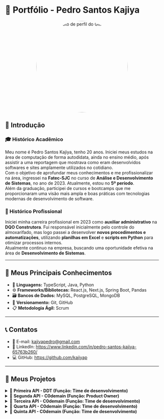# 📁 Portfólio - Pedro Santos Kajiya

<p align="center">
  <img src="https://github.com/kajiyap.png" width="300" height="300" style="border-radius: 50%;" alt="Foto de perfil do GitHub">
</p>


## 👋 Introdução

### 🎓 Histórico Acadêmico  
Meu nome é Pedro Santos Kajiya, tenho 20 anos. Iniciei meus estudos na área de computação de forma autodidata, ainda no ensino médio, após assistir a uma reportagem que mostrava como eram desenvolvidos softwares e sites amplamente utilizados no cotidiano.  
Com o objetivo de aprofundar meus conhecimentos e me profissionalizar na área, ingressei na **Fatec-SJC** no curso de **Análise e Desenvolvimento de Sistemas**, no ano de 2023. Atualmente, estou no **5º período**.  
Além da graduação, participei de cursos e bootcamps que me proporcionaram uma visão mais ampla e boas práticas com tecnologias modernas de desenvolvimento de software.

### 💼 Histórico Profissional  
Iniciei minha carreira profissional em 2023 como **auxiliar administrativo** na **DQO Construtora**. Fui responsável inicialmente pelo controle do almoxarifado, mas logo passei a desenvolver **novos procedimentos e automatizações**, utilizando **planilhas em Excel** e **scripts em Python** para otimizar processos internos.  
Atualmente continuo na empresa, buscando uma oportunidade efetiva na área de **Desenvolvimento de Sistemas**.

---

## 🚀 Meus Principais Conhecimentos

- 🧠 **Linguagens:** TypeScript, Java, Python  
- ⚙️ **Frameworks/Bibliotecas:** React.js, Next.js, Spring Boot, Pandas  
- 🗃️ **Bancos de Dados:** MySQL, PostgreSQL, MongoDB  
- 🔧 **Versionamento:** Git, GitHub  
- 📋 **Metodologia Ágil:** Scrum

---

## 📞 Contatos

- 📧 E-mail: kajiyapedro@gmail.com  
- 🔗 LinkedIn: https://www.linkedin.com/in/pedro-santos-kajiya-65763b260/
- 💻 GitHub: https://github.com/kajiyap

---

## 📝 Meus Projetos

<details><summary>📌 <strong>Primeira API - DDT (Função: Time de desenvolvimento)</strong></summary>

---

### 🔥 Projeto da Empresa Interna - FATEC

🔗 Código-fonte e documentação: [GitHub](https://github.com/erickhoawata/DDT-1-Sem.git)

👨‍🏫 **Professor P2:** Antônio Egydio São Thiago Graça

👨‍🏫 **Professor M2:** Jean Carlos Lourenço Costa

---

### ❗ Problema

Sempre que um novo colaborador é contratado e não possui familiaridade com o **Método Scrum**, um funcionário experiente precisa interromper suas tarefas para explicar os conceitos. Isso gera perda de produtividade e sobrecarga para a equipe.

---

### 💡 Solução

Desenvolvemos uma **plataforma web interativa** que ensina os fundamentos e práticas do Scrum de forma prática, acessível e dinâmica.

#### Funcionalidades:

* 📚 **Conteúdos didáticos** com exemplos e fluxos explicativos
* 🧩 **Simulações interativas** dos papéis e cerimônias do Scrum
* 🎥 **Vídeos explicativos** produzidos pela equipe
* 🧭 **Trilhas de aprendizado personalizadas** para diferentes perfis
* 📊 **Tabela interativa de avaliação baseada no método PACER (FATEC-SJC)**
* 🧠 **Sistema de avaliação do conhecimento**

---

### 💻 Tecnologias Utilizadas

| Tecnologia    | Principal Uso                                                                              |
| ------------- | ------------------------------------------------------------------------------------------ |
| **HTML**      | Estruturação das páginas da aplicação web.                                                 |
| **CSS**       | Estilização das interfaces, garantindo um design agradável e responsivo.                   |
| **Bootstrap** | Criação de interfaces responsivas de forma rápida, com componentes pré-definidos.          |
| **Python**    | Desenvolvimento da lógica de backend, manipulação de dados e regras de negócio.            |
| **Flask**     | Framework web usado para criação das rotas, APIs e renderização de páginas dinâmicas.      |
| **Trello**    | Gerenciamento de tarefas, acompanhamento de sprints e organização do fluxo de trabalho.    |
| **Figma**     | Criação de protótipos navegáveis e definição do layout das telas antes do desenvolvimento. |
| **Canva**     | Criação de elementos gráficos, como ícones, banners e materiais visuais da plataforma.     |
| **VS Code**   | Ambiente de desenvolvimento utilizado para codificação e testes.                           |
| **GitHub**    | Versionamento do código, controle de branches e colaboração em equipe.                     |

---

### 👨‍💻 Minhas Contribuições

* Desenvolvimento de **interfaces web responsivas** para as páginas que explicam os papéis, eventos e artefatos do Scrum.
* Criação de uma **tabela interativa baseada no método PACER**, utilizando HTML, CSS e lógica Python no backend.
* Suporte nas **etapas finais**, com foco na usabilidade, testes e ajustes da plataforma.
* Participação ativa nas **reuniões de planejamento**, definindo prioridades e soluções técnicas com a equipe.

---

### 🛠️ Hard Skills

| Habilidade         | Nível de Proficiência                                                                                     |
| ------------------ | --------------------------------------------------------------------------------------------------------- |
| **HTML e CSS**     | Intermediário (capacidade de criar layouts responsivos e estilizações detalhadas)                         |
| **Bootstrap**      | Intermediário (uso eficiente de componentes e grids para acelerar o desenvolvimento)                      |
| **Python (Flask)** | Básico-Intermediário (criação de rotas, integração de backend com frontend, manipulação de dados simples) |
| **Figma e Canva**  | Intermediário (criação de protótipos navegáveis e materiais gráficos)                                     |
| **GitHub**         | Intermediário (versionamento, criação de branches, pull requests e resolução de conflitos simples)        |
| **Trello**         | Intermediário (gerenciamento de tarefas, organização de sprints e acompanhamento do progresso)            |

---

### 🤝 Soft Skills (com exemplos práticos)

* **Comunicação Eficaz:** Durante as reuniões semanais, fui responsável por apresentar o andamento da interface da tabela PACER, esclarecendo dúvidas tanto da equipe quanto dos professores.
* **Trabalho em Equipe:** Colaborei diretamente com colegas que estavam aprendendo Python, explicando conceitos básicos de rotas no Flask e ajudando na integração frontend-backend.
* **Autonomia:** Assumi a responsabilidade de desenvolver toda a lógica da tabela PACER, estudando conceitos de Flask de forma autodidata e aplicando-os no projeto.
* **Adaptabilidade:** Quando enfrentamos limitações com alguns componentes do Bootstrap, rapidamente busquei alternativas utilizando CSS personalizado para atender às necessidades da interface.
* **Proatividade:** Além das tarefas atribuídas, tomei a iniciativa de revisar e ajustar pequenas inconsistências visuais nas telas criadas por outros membros, garantindo uma maior padronização na interface.

---

</details>

<details><summary>📌 <strong>Segunda API - C0demain (Função: Product Owner)</strong></summary>

---

## 🤖 Projeto Parrot AI — Chatbot com LangChain em Java

🔗 Código-fonte e documentação: [GitHub](https://github.com/C0demain/ParrotAI.git)

👨‍🏫 **Professor P2:** Giuliano Araujo Bertoti

👨‍🏫 **Professor M2:** Claudio Etelvino de Lima

---

### ❗ Problema

Empresas frequentemente lidam com grandes volumes de documentos e informações. Localizar dados específicos nesses arquivos pode ser um processo demorado e ineficiente. A proposta do projeto é desenvolver uma solução que permita consultar e extrair informações de forma rápida e precisa a partir de arquivos, utilizando um chatbot inteligente.

---

### 💡 Solução

Criamos o **Parrot AI**, um chatbot desktop desenvolvido em **Java** utilizando a biblioteca **LangChain4j**, capaz de:

* 🧠 **Interpretar o conteúdo de arquivos** carregados pelo usuário.
* 💬 **Responder perguntas complexas** com base nesses arquivos.
* 🗂️ Facilitar o acesso a informações específicas de forma rápida, prática e inteligente.

O sistema é **desktop**, com uma interface simples e intuitiva, além de contar com um **cadastro de usuários** para controle de acesso.

---

### 🔥 Tecnologias Utilizadas

| Tecnologia       | Principal Uso                                                                                             |
| ---------------- | --------------------------------------------------------------------------------------------------------- |
| **Java (Swing)** | Desenvolvimento da interface gráfica da aplicação desktop.                                                |
| **LangChain4j**  | Biblioteca responsável por conectar o chatbot a modelos de linguagem e interpretar os dados dos arquivos. |
| **MySQL**        | Armazenamento de dados dos usuários, histórico e configurações do sistema.                                |
| **Gradle**       | Gerenciamento de dependências e automação de build do projeto.                                            |

---

### 🛠️ Ferramentas

| Ferramenta             | Uso                                                                        |
| ---------------------- | -------------------------------------------------------------------------- |
| **Eclipse**            | Ambiente de desenvolvimento para codificação e testes.                     |
| **Trello**             | Gerenciamento das sprints, backlog e acompanhamento das tarefas.           |
| **Figma**              | Criação de protótipos da interface desktop para alinhamento com o cliente. |
| **Canva**              | Criação de apresentações visuais e materiais gráficos para apresentação.   |
| **Excel e PowerPoint** | Suporte na documentação, relatórios e apresentações do projeto.            |
| **GitHub**             | Controle de versão e documentação colaborativa do código.                  |

---

### 👨‍💻 Minhas Contribuições (Product Owner)

* 💼 **Planejamento e condução das Sprints**, garantindo que as tarefas fossem organizadas de acordo com as prioridades do cliente.
* 🗣️ **Intermediação entre cliente e equipe de desenvolvimento**, traduzindo as demandas do cliente para requisitos técnicos claros e objetivos.
* 🔍 **Validação das entregas**, conferindo se o que foi desenvolvido realmente atendia às necessidades e expectativas do cliente.
* 📝 **Acompanhamento constante das tarefas no Trello**, ajustando prazos e prioridades conforme necessário.
* 🤝 Atuei como facilitador nos **diálogos semanais com o cliente**, promovendo uma comunicação eficiente entre as partes envolvidas.

---

### 🛠️ Hard Skills

| Habilidade                                   | Nível de Proficiência                                                                           |
| -------------------------------------------- | ----------------------------------------------------------------------------------------------- |
| **Gerenciamento de Projetos (Scrum/Trello)** | Intermediário (planejamento de sprints, backlog, acompanhamento e ajustes de tarefas)           |
| **Documentação em Figma e Canva**            | Intermediário (criação de protótipos e apresentações visuais para entendimento dos requisitos)  |
| **Uso de GitHub**                            | Intermediário (acompanhar versionamento, revisar alterações e garantir integridade dos commits) |
| **Análise de Requisitos**                    | Intermediário (tradução das demandas do cliente para especificações técnicas para a equipe)     |

---

### 🤝 Soft Skills (com exemplos práticos)

* **Comunicação Eficaz:** Participei ativamente das reuniões com o cliente, coletando feedbacks e esclarecendo dúvidas tanto do lado do cliente quanto do time técnico. Exemplo: Quando o cliente solicitou ajustes na interface, consegui entender exatamente sua dor e traduzi-la em requisitos claros para os desenvolvedores.
* **Organização:** Gerenciei o Trello de forma eficiente, criando checklists detalhados, definindo responsáveis e prazos claros, o que facilitou o andamento das sprints.
* **Criatividade:** Ao receber demandas subjetivas, como “tornar o sistema mais intuitivo”, propus soluções visuais e melhorias na interface (baseadas nos protótipos do Figma) que atenderam às expectativas do cliente e foram bem recebidas.
* **Empatia e Escuta Ativa:** Durante as reuniões, mantive o foco em compreender não apenas o que o cliente queria, mas **por que** ele precisava, o que me ajudou a priorizar funcionalidades que realmente entregariam valor.
* **Liderança Colaborativa:** Embora não atuasse diretamente no código, incentivei a equipe a buscar soluções, tirei dúvidas sobre o que era mais relevante para o cliente e ajudei na definição de prioridades de cada sprint.

---

</details>

<details><summary>📌 <strong>Terceira API - C0demain (Função: Time de desenvolvimento)</strong></summary>
---

## 📊 Projeto Sales Dash — Dashboard de Comissões de Vendas

🔗 Código-fonte e documentação: [GitHub](https://github.com/C0demain/sales-dash.git)

👨‍🏫 **Professor P2:** Fernando Masanori Ashikaga

👨‍🏫 **Professor M2:** Claudio Etelvino de Lima

🤝 **Parceria:** Pro4Tech

---

### ❗ Problema

Empresas que trabalham com vendas frequentemente enfrentam desafios na **gestão de comissões**, especialmente quando existem múltiplos tipos de vendas e regras de remuneração diferentes. O controle manual desses cálculos pode gerar erros, retrabalho e perda de produtividade.

---

### 💡 Solução

Desenvolvemos o **Sales Dash**, uma plataforma web que permite:

* 📥 **Upload de vendas** de forma simples e rápida.
* 📊 **Cálculo automático das comissões**, considerando os diferentes tipos de vendas:

  * Produto novo para novo cliente
  * Produto antigo para novo cliente
  * Produto novo para cliente antigo
  * Produto antigo para cliente antigo
* 📈 **Dashboard interativo**, com visualização de:

  * Dados de vendas
  * Ranking de vendedores
  * Desempenho de produtos
  * Filtros por período, vendedor e produto
* 🔍 **Análise detalhada com gráficos e tabelas editáveis**, facilitando tomadas de decisão estratégicas.

---

### 🔥 Tecnologias Utilizadas

| Tecnologia             | Principal Uso                                                                                  |
| ---------------------- | ---------------------------------------------------------------------------------------------- |
| **Node.js (API)**      | Back-end responsável por gerenciar dados de vendas, vendedores e regras de comissão.           |
| **React + TypeScript** | Front-end, responsável pela interface da dashboard e pela interação dos usuários com os dados. |
| **PostgreSQL**         | Banco de dados relacional para armazenamento de vendas, comissões e cadastros.                 |
| **Postman**            | Testes de API e documentação das rotas.                                                        |

---

### 🛠️ Ferramentas

| Ferramenta | Uso                                                                                     |
| ---------- | --------------------------------------------------------------------------------------- |
| **Trello** | Gestão ágil de tarefas, planejamento de sprints e acompanhamento do progresso.          |
| **Figma**  | Prototipação da interface e definição da experiência do usuário (UI/UX).                |
| **Excel**  | Auxílio na organização de regras de comissão, testes manuais e relatórios preliminares. |
| **GitHub** | Controle de versão, colaboração no desenvolvimento e hospedagem do código.              |

---

### 🔄 Metodologia Ágil — Scrum

| Evento/Artefato          | Aplicação no Projeto                                                                                  |
| ------------------------ | ----------------------------------------------------------------------------------------------------- |
| **Product Backlog**      | Listagem e priorização dos requisitos, funcionalidades e melhorias, organizada pelo Product Owner.    |
| **Sprint Backlog**       | Seleção dos itens a serem desenvolvidos em cada sprint, definidos pela equipe de desenvolvimento.     |
| **Daily Scrum**          | Reuniões rápidas diárias para alinhamento e acompanhamento do progresso.                              |
| **Sprint Review**        | Apresentação dos incrementos desenvolvidos para o cliente (Pro4Tech), coleta de feedback e ajustes.   |
| **Sprint Retrospective** | Avaliação do que funcionou, do que pode melhorar e planejamento de melhorias para os próximos ciclos. |
| **Incremento**           | A cada sprint, entregamos uma versão funcional e testada da dashboard, com melhorias progressivas.    |

---

### 🏆 Minhas Contribuições (Desenvolvedor Front-End)

* 🖥️ **Desenvolvimento da página Home (Dashboard)**, principal tela do sistema.
* 🔗 **Integração com a API**, através da criação de requisições para busca de dados de vendas, vendedores, produtos e regras de comissão.
* 🎯 **Criação de filtros dinâmicos**, permitindo ao usuário consultar dados por:

  * Período (data)
  * Vendedor
  * Produto
* 📊 **Desenvolvimento dos gráficos e tabelas**, trazendo uma visão clara dos principais indicadores:

  * Rankings de vendedores
  * Desempenho de produtos
  * Volume de vendas por período
* 🎨 **Estilização focada em UI/UX**, garantindo uma interface intuitiva, limpa, responsiva e agradável visualmente.
* 🏗️ **Organização dos dados recebidos da API**, transformando os dados brutos em informações facilmente compreensíveis na interface.

---

### 🛠️ Hard Skills

| Habilidade                                                        | Nível de Proficiência                                                                   |
| ----------------------------------------------------------------- | --------------------------------------------------------------------------------------- |
| **React + TypeScript**                                            | Intermediário (componentização, hooks, consumo de API, manipulação de estado e props)   |
| **Consumo de APIs (REST)**                                        | Intermediário (requisições GET, POST, PUT, DELETE, tratamento de erros, loading states) |
| **Manipulação de dados no Front-End**                             | Intermediário (filtragem, ordenação e formatação de dados para dashboards)              |
| **Estilização (CSS, Styled Components, Tailwind ou equivalente)** | Intermediário (layouts responsivos, UI/UX agradável e consistente)                      |
| **Versionamento com Git e GitHub**                                | Intermediário (criação de branches, commits, pull requests e resolução de conflitos)    |

---

### 🤝 Soft Skills (com exemplos práticos)

* **Comunicação:** Participei ativamente das Daily Scrums e das revisões de sprint, compartilhando os desafios encontrados no desenvolvimento e alinhando constantemente as expectativas.
* **Organização:** Estruturei meu código de forma clara e modular, o que facilitou tanto a manutenção quanto a evolução do projeto, além de gerenciar bem minhas tarefas no Trello.
* **Colaboração:** Trabalhei de forma próxima com os colegas do back-end, garantindo que as integrações API funcionassem corretamente, e também com o time de UI/UX, implementando o design proposto no Figma.
* **Resolução de Problemas:** Durante o desenvolvimento do dashboard, enfrentei desafios na organização dos filtros e na manipulação dos dados retornados da API. Resolvi esses problemas criando funções específicas para tratamento e formatação dos dados, garantindo que os gráficos e tabelas exibissem informações corretas.
* **Foco em Experiência do Usuário:** Priorizei uma interface limpa, objetiva e responsiva, pensando sempre na melhor experiência possível para o usuário final, tornando a navegação fácil e intuitiva.

---

</details>

<details><summary>📌 <strong>Quarta API - C0demain (Função: Time de desenvolvimento)</strong></summary>

---

## 🔧 Projeto Logflow — Gestão de Ordens de Serviço

🔗 Código-fonte e documentação: [GitHub](https://github.com/C0demain/logflow.git)

👨‍🏫 **Professor P2:** Juliana Forin Pasquini Martinez

👨‍🏫 **Professor M2:** Fabiano Sabha Walczak

🤝 **Parceria:** JJM Log

---

### ❗ Problema

A empresa **JJM Log** enfrentava dificuldades na **gestão das ordens de serviço**, especialmente no acompanhamento das etapas dos processos internos, controle de documentos, roteirização de viagens e comunicação entre os setores. O controle manual causava atrasos, falhas na comunicação e perda de produtividade.

---

### 💡 Solução

Desenvolvemos o **Logflow**, uma plataforma web que permite:

* 🔄 **Acompanhamento das ordens de serviço**, com visualização das etapas, status e tarefas.
* 🔗 **Portal do colaborador**, onde cada funcionário acessa seus documentos (holerites, atestados, etc.), tarefas e ordens.
* 📊 **Dashboard com indicadores**, apresentando dados de desempenho dos setores (operacional, financeiro e comercial).
* 📁 **Gestão de arquivos**, com base de documentos e arquivos internos organizados por setor.
* 🚚 **Roteirização inteligente**, otimizando o planejamento de viagens com base na localização dos veículos e agentes.
* 📅 **Agenda de tarefas e compromissos**, vinculada às ordens de serviço.
* 💬 **Chat interno**, facilitando a comunicação dos funcionários dentro da empresa.

---

### 🔥 Tecnologias Utilizadas

| Tecnologia           | Principal Uso                                                                           |
| -------------------- | --------------------------------------------------------------------------------------- |
| **NestJS (Node.js)** | Back-end com APIs REST, responsável pelas regras de negócio e acesso ao banco de dados. |
| **React + Next.js**  | Front-end, interface web do sistema.                                                    |
| **TypeScript**       | Tipagem segura e robustez no desenvolvimento front-end e back-end.                      |
| **PostgreSQL**       | Banco de dados relacional.                                                              |
| **Swagger**          | Documentação da API.                                                                    |
| **Docker**           | Containers para padronizar o ambiente de desenvolvimento e deploy.                      |

---

### 🛠️ Ferramentas

| Ferramenta  | Uso                                                                            |
| ----------- | ------------------------------------------------------------------------------ |
| **Trello**  | Gestão ágil de tarefas, planejamento de sprints e acompanhamento do progresso. |
| **Figma**   | Prototipação da interface e definição da experiência do usuário (UI/UX).       |
| **Postman** | Testes e validação das APIs.                                                   |
| **GitHub**  | Versionamento de código, organização das branches e colaboração em equipe.     |

---

### 🔄 Metodologia Ágil — Scrum

| Evento/Artefato          | Aplicação no Projeto                                                                         |
| ------------------------ | -------------------------------------------------------------------------------------------- |
| **Product Backlog**      | Lista priorizada dos requisitos e funcionalidades.                                           |
| **Sprint Backlog**       | Seleção das tarefas que seriam entregues a cada sprint.                                      |
| **Daily Scrum**          | Reuniões diárias para alinhamento e acompanhamento dos desafios e progresso.                 |
| **Sprint Review**        | Apresentação dos resultados ao cliente (JJM Log) e coleta de feedback.                       |
| **Sprint Retrospective** | Discussão sobre pontos fortes, dificuldades e melhorias para os próximos ciclos.             |
| **Incremento**           | Entregas contínuas com versões testadas e funcionando, evoluindo o sistema progressivamente. |

---

### 🏆 Minhas Contribuições (Desenvolvedor Front-End)

* 🖥️ **Desenvolvimento da tela de gestão das ordens de serviço**, principal funcionalidade do sistema.
* 🔗 **Integração com a API**, realizando chamadas para busca, criação, atualização e exclusão de ordens e tarefas.
* 🎯 **Implementação da tela de detalhamento de ordens**, mostrando:

  * Status das etapas
  * Lista de tarefas com prazos, responsáveis, custos e descrições
  * Histórico de movimentações da ordem
* 📊 **Criação de filtros dinâmicos**, permitindo busca por:

  * Status da ordem
  * Responsável ou setor
  * Período de execução
* 🎨 **Desenvolvimento da interface com foco em UX**, tornando as telas responsivas, intuitivas e agradáveis.
* 🏗️ **Organização e tratamento dos dados da API**, transformando os dados brutos em informações bem estruturadas na interface.

---

### 🛠️ Hard Skills

| Habilidade                              | Nível de Proficiência                                                               |
| --------------------------------------- | ----------------------------------------------------------------------------------- |
| **React + Next.js + TypeScript**        | Intermediário (componentização, hooks, roteamento dinâmico e integração com APIs)   |
| **Consumo de APIs (REST)**              | Intermediário (requisições, tratamento de erros, loading e estados da interface)    |
| **Manipulação de dados no Front-End**   | Intermediário (filtros, paginação, ordenação e formatação para dashboards e listas) |
| **Estilização (TailwindCSS + DaisyUI)** | Intermediário (layouts responsivos, design limpo, foco em usabilidade)              |
| **Versionamento com Git e GitHub**      | Intermediário (branches, commits, pull requests, merge e resolução de conflitos)    |

---

### 🤝 Soft Skills (com exemplos práticos)

* **Comunicação:** Participei ativamente das dailies e revisões, alinhando o desenvolvimento com o time e o cliente.
* **Organização:** Mantive meu código limpo, modularizado e alinhado ao design do Figma, além de gerenciar bem minhas tarefas no Trello.
* **Colaboração:** Trabalhei diretamente com o back-end para alinhar o funcionamento da API e com o time de design para garantir a fidelidade visual.
* **Resolução de Problemas:** Criei soluções para tratar os dados vindos da API e resolver desafios como filtros complexos e atualização em tempo real das ordens.
* **Foco no Usuário:** Garanti uma navegação fluida e uma interface intuitiva, que facilita o acompanhamento das ordens pelos colaboradores da empresa.

---

</details>

<details><summary>📌 <strong>Quinta API - C0demain (Função: Time de desenvolvimento)</strong></summary>

---

## 💸 Projeto RefundMe — Sistema de Reembolso Corporativo

🔗 Código-fonte e documentação: [GitHub](https://github.com/C0demain/refundme.git)

👨‍🏫 **Professor P2:** Gerson da Penha Neto  

👨‍🏫 **Professor M2:** Ronaldo Emerick Santos

🤝 **Parceria:** GSW Software

---

## ❗ Problema

Empresas que operam com projetos e equipes externas frequentemente enfrentam dificuldades na **gestão de solicitações de reembolso**, especialmente quando precisam controlar despesas, limites por projeto e aprovações de forma manual ou descentralizada. Esse processo, quando não automatizado, gera atrasos, erros e retrabalho tanto para os funcionários quanto para os gestores.

---

## 💡 Solução

Desenvolvemos o **RefundMe**, um sistema completo e escalável que permite:

* 📲 **Funcionários** realizarem o cadastro de solicitações de reembolso, anexarem comprovantes e acompanharem o status em tempo real.
* 🧑‍💼 **Administradores** controlarem solicitações, aprovarem ou rejeitarem despesas e gerenciarem projetos, usuários e centros de custo através de um painel web.
* ☁️ Uma **API robusta em NestJS**, que conecta todo o ecossistema com autenticação segura, armazenamento em nuvem e deploy escalável.

O projeto foi pensado para atender tanto ao lado operacional (funcionários) quanto ao gerencial (administração), entregando uma solução eficiente e intuitiva.

---

### 🔥 Tecnologias Utilizadas

| Tecnologia              | Principal Uso                                                               |
| ----------------------- | --------------------------------------------------------------------------- |
| **NestJS + TypeScript** | Backend: API REST robusta, autenticação, armazenamento e lógica de negócio. |
| **MongoDB + Mongoose**  | Banco de dados não relacional, hospedado no MongoDB Atlas.                  |
| **Next.js + React**     | Front-end web (Backoffice) para administradores.                            |
| **React Native + Expo** | Aplicativo mobile para funcionários (removido na última sprint).            |
| **AWS S3 e EC2**        | Armazenamento de imagens (comprovantes) e hospedagem da API.                |
| **Postman + Swagger**   | Testes e documentação da API.                                               |

---

### 🛠️ Ferramentas

| Ferramenta          | Uso                                                                              |
| ------------------- | -------------------------------------------------------------------------------- |
| **Trello**          | Organização das sprints e acompanhamento do progresso.                           |
| **GitHub Projects** | Gestão de backlog, tarefas e versionamento do projeto em repositórios separados. |
| **Figma**           | Design das interfaces e experiência do usuário (UI/UX).                          |
| **Canva**           | Criação de materiais visuais para apresentações e documentação.                  |

---

### 🔄 Metodologia Ágil — Scrum

| Evento/Artefato          | Aplicação no Projeto                                                                        |
| ------------------------ | ------------------------------------------------------------------------------------------- |
| **Product Backlog**      | Listagem e priorização dos requisitos, funcionalidades e melhorias.                         |
| **Sprint Backlog**       | Seleção dos itens a serem desenvolvidos em cada sprint.                                     |
| **Daily Scrum**          | Reuniões rápidas para alinhamento diário do time.                                           |
| **Sprint Review**        | Apresentação dos incrementos desenvolvidos para a empresa GSW, com coleta de feedback.      |
| **Sprint Retrospective** | Análise dos pontos fortes, desafios e definição de melhorias para os próximos ciclos.       |
| **Incremento**           | Entregas progressivas, incluindo o backoffice web funcional e a API totalmente operacional. |

---

### 🏆 Minhas Contribuições (Desenvolvedor Fullstack)

* 🏗️ **Desenvolvimento do módulo de Projetos**, tanto na aplicação web (Next.js) quanto no mobile (React Native) — posteriormente removido no mobile por decisão do time.
* 🧑‍💻 **Funcionalidades desenvolvidas para o painel de Projetos:**

  * 📄 **Cadastro, edição, listagem e exclusão de projetos**.
  * 🔍 **Criação de painel individual de cada projeto**, exibindo:

    * 📑 Suas solicitações de reembolso.
    * 👥 Seus usuários vinculados.
    * 💰 Dados e limites financeiros do projeto.
* 🔗 **Integração total com a API NestJS**, garantindo comunicação eficiente e segura entre front-end e back-end.
* 🖥️ **Implementação de tabelas dinâmicas, filtros e navegação intuitiva** na interface web.
* 🎨 **Cuidados com UI/UX**, aplicando padrões consistentes de design, responsividade e acessibilidade.
* 🧠 **Ajuste e mapeamento dos dados recebidos da API**, transformando-os em informações organizadas e úteis na interface administrativa.

---

### 🛠️ Hard Skills

| Habilidade                                                | Nível de Proficiência                                                                    |
| --------------------------------------------------------- | ---------------------------------------------------------------------------------------- |
| **Next.js + React + TypeScript**                          | Intermediário (componentização, roteamento, hooks, consumo de API, manipulação de dados) |
| **React Native + Expo**                                   | Intermediário (componentização, navegação, consumo de API, validação de dados)           |
| **NestJS + TypeScript (API)**                             | Intermediário (CRUD, autenticação JWT, uploads, conexão com MongoDB, deploy na AWS)      |
| **MongoDB + Mongoose**                                    | Intermediário (modelagem de dados, relações, queries)                                    |
| **Consumo e desenvolvimento de APIs REST**                | Intermediário (requisições, tratamento de respostas, loading, erros)                     |
| **Estilização (Chakra UI, TailwindCSS, Gluestack UI)**    | Intermediário (design responsivo, acessível e alinhado às boas práticas de UI/UX)        |
| **Versionamento com Git e GitHub (Monorepo e Multirepo)** | Intermediário (criação de branches, commits, PRs, resolução de conflitos)                |

---

### 🤝 Soft Skills (com exemplos práticos)

* **Comunicação:** Participei ativamente das reuniões com o time e com a GSW, esclarecendo dúvidas, levantando melhorias e alinhando entregas.
* **Organização:** Modelei e documentei o módulo de Projetos, mantendo código limpo, organizado e facilmente escalável.
* **Colaboração:** Trabalhei de forma integrada com as equipes de front e back-end, garantindo que o fluxo de dados entre API e interface funcionasse perfeitamente.
* **Resolução de Problemas:** Ao implementar o painel de Projetos, enfrentei desafios na agregação dos dados (solicitações, usuários e limites), solucionados com ajustes na modelagem do banco e na API.
* **Flexibilidade e Adaptação:** Na última sprint, com a decisão de remover o módulo de Projetos do mobile, reestruturei rapidamente meu foco para fortalecer e aprimorar a versão web.

---

</details>
